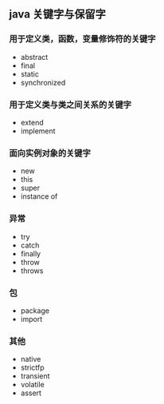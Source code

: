 ## java 关键字与保留字

### 用于定义类，函数，变量修饰符的关键字

* abstract
* final
* static
* synchronized

### 用于定义类与类之间关系的关键字

* extend
* implement

### 面向实例对象的关键字

* new
* this
* super
* instance of

### 异常

* try
* catch
* finally
* throw
* throws

### 包

* package
* import

### 其他

* native
* strictfp
* transient
* volatile
* assert







